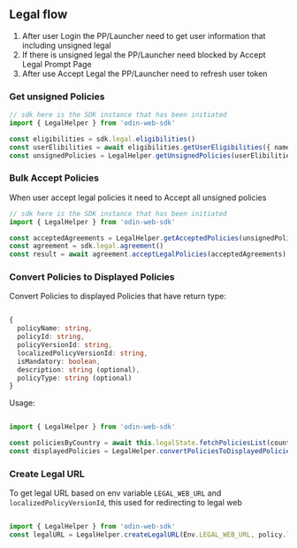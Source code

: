 ## Legal flow

1. After user Login the PP/Launcher need to get user information that including unsigned legal
2. If there is unsigned legal the PP/Launcher need blocked by Accept Legal Prompt Page
3. After use Accept Legal the PP/Launcher need to refresh user token


### Get unsigned Policies

```ts
// sdk here is the SDK instance that has been initiated
import { LegalHelper } from 'odin-web-sdk'

const eligibilities = sdk.legal.eligibilities()
const userElibilities = await eligibilities.getUserEligibilities({ namespace: Env.LEGAL_WEB_URL })
const unsignedPolicies = LegalHelper.getUnsignedPolicies(userElibilities.response.data)

```

### Bulk Accept Policies

When user accept legal policies it need to Accept all unsigned policies

```ts
// sdk here is the SDK instance that has been initiated
import { LegalHelper } from 'odin-web-sdk'

const acceptedAgreements = LegalHelper.getAcceptedPolicies(unsignedPolicies)
const agreement = sdk.legal.agreement()
const result = await agreement.acceptLegalPolicies(acceptedAgreements)

```

### Convert Policies to Displayed Policies

Convert Policies to displayed Policies that have return type:

```ts

{
  policyName: string,
  policyId: string,
  policyVersionId: string,
  localizedPolicyVersionId: string,
  isMandatory: boolean,
  description: string (optional),
  policyType: string (optional)
}

```

Usage:

```ts

import { LegalHelper } from 'odin-web-sdk'

const policiesByCountry = await this.legalState.fetchPoliciesList(countryCode)
const displayedPolicies = LegalHelper.convertPoliciesToDisplayedPolicies(policiesByCountry.response.data, Env.NAMESPACE)

```

### Create Legal URL

To get legal URL based on env variable `LEGAL_WEB_URL` and `localizedPolicyVersionId`, this used for redirecting to legal web

```ts

import { LegalHelper } from 'odin-web-sdk'
const legalURL = LegalHelper.createLegalURL(Env.LEGAL_WEB_URL, policy.localizedPolicyVersionId)

```
